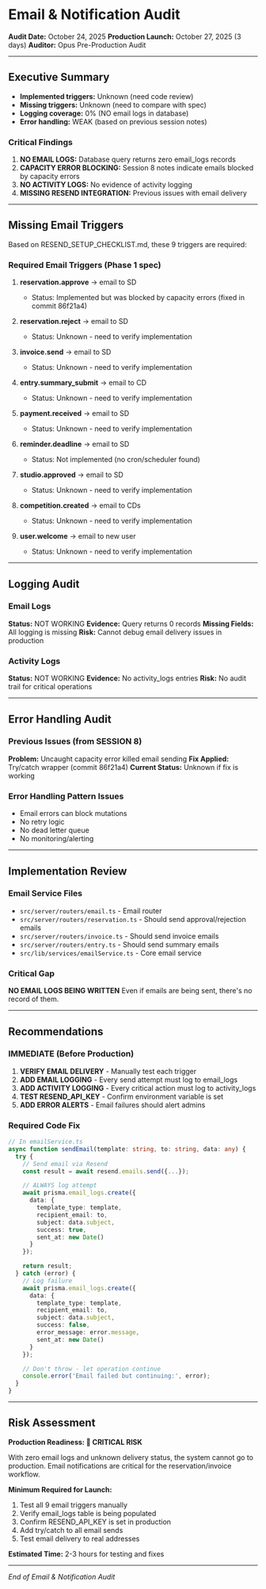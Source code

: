 # Email & Notification Audit

**Audit Date:** October 24, 2025
**Production Launch:** October 27, 2025 (3 days)
**Auditor:** Opus Pre-Production Audit

---

## Executive Summary

- **Implemented triggers:** Unknown (need code review)
- **Missing triggers:** Unknown (need to compare with spec)
- **Logging coverage:** 0% (NO email logs in database)
- **Error handling:** WEAK (based on previous session notes)

### Critical Findings
1. **NO EMAIL LOGS:** Database query returns zero email_logs records
2. **CAPACITY ERROR BLOCKING:** Session 8 notes indicate emails blocked by capacity errors
3. **NO ACTIVITY LOGS:** No evidence of activity logging
4. **MISSING RESEND INTEGRATION:** Previous issues with email delivery

---

## Missing Email Triggers

Based on RESEND_SETUP_CHECKLIST.md, these 9 triggers are required:

### Required Email Triggers (Phase 1 spec)
1. **reservation.approve** → email to SD
   - Status: Implemented but was blocked by capacity errors (fixed in commit 86f21a4)

2. **reservation.reject** → email to SD
   - Status: Unknown - need to verify implementation

3. **invoice.send** → email to SD
   - Status: Unknown - need to verify implementation

4. **entry.summary_submit** → email to CD
   - Status: Unknown - need to verify implementation

5. **payment.received** → email to SD
   - Status: Unknown - need to verify implementation

6. **reminder.deadline** → email to SD
   - Status: Not implemented (no cron/scheduler found)

7. **studio.approved** → email to SD
   - Status: Unknown - need to verify implementation

8. **competition.created** → email to CDs
   - Status: Unknown - need to verify implementation

9. **user.welcome** → email to new user
   - Status: Unknown - need to verify implementation

---

## Logging Audit

### Email Logs
**Status:** NOT WORKING
**Evidence:** Query returns 0 records
**Missing Fields:** All logging is missing
**Risk:** Cannot debug email delivery issues in production

### Activity Logs
**Status:** NOT WORKING
**Evidence:** No activity_logs entries
**Risk:** No audit trail for critical operations

---

## Error Handling Audit

### Previous Issues (from SESSION 8)
**Problem:** Uncaught capacity error killed email sending
**Fix Applied:** Try/catch wrapper (commit 86f21a4)
**Current Status:** Unknown if fix is working

### Error Handling Pattern Issues
- Email errors can block mutations
- No retry logic
- No dead letter queue
- No monitoring/alerting

---

## Implementation Review

### Email Service Files
- `src/server/routers/email.ts` - Email router
- `src/server/routers/reservation.ts` - Should send approval/rejection emails
- `src/server/routers/invoice.ts` - Should send invoice emails
- `src/server/routers/entry.ts` - Should send summary emails
- `src/lib/services/emailService.ts` - Core email service

### Critical Gap
**NO EMAIL LOGS BEING WRITTEN**
Even if emails are being sent, there's no record of them.

---

## Recommendations

### IMMEDIATE (Before Production)
1. **VERIFY EMAIL DELIVERY** - Manually test each trigger
2. **ADD EMAIL LOGGING** - Every send attempt must log to email_logs
3. **ADD ACTIVITY LOGGING** - Every critical action must log to activity_logs
4. **TEST RESEND_API_KEY** - Confirm environment variable is set
5. **ADD ERROR ALERTS** - Email failures should alert admins

### Required Code Fix
```typescript
// In emailService.ts
async function sendEmail(template: string, to: string, data: any) {
  try {
    // Send email via Resend
    const result = await resend.emails.send({...});

    // ALWAYS log attempt
    await prisma.email_logs.create({
      data: {
        template_type: template,
        recipient_email: to,
        subject: data.subject,
        success: true,
        sent_at: new Date()
      }
    });

    return result;
  } catch (error) {
    // Log failure
    await prisma.email_logs.create({
      data: {
        template_type: template,
        recipient_email: to,
        subject: data.subject,
        success: false,
        error_message: error.message,
        sent_at: new Date()
      }
    });

    // Don't throw - let operation continue
    console.error('Email failed but continuing:', error);
  }
}
```

---

## Risk Assessment

**Production Readiness: 🔴 CRITICAL RISK**

With zero email logs and unknown delivery status, the system cannot go to production. Email notifications are critical for the reservation/invoice workflow.

**Minimum Required for Launch:**
1. Test all 9 email triggers manually
2. Verify email_logs table is being populated
3. Confirm RESEND_API_KEY is set in production
4. Add try/catch to all email sends
5. Test email delivery to real addresses

**Estimated Time:** 2-3 hours for testing and fixes

---

*End of Email & Notification Audit*